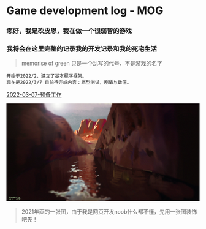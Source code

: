 # Game development log - MOG
### 您好，我是砍皮恩，我在做一个很弱智的游戏
### 我将会在这里完整的记录我的开发记录和我的死宅生活
> memorise of green 只是一个乱写的代号，不是游戏的名字

```
开始于2022/2，建立了基本程序框架。
现在是2022/3/7 目前待完成内容：原型测试，剧情与数值。
```



[2022-03-07-预备工作](./aboutdev_20220307.html)




![image](/assets/images/bg0.png)
> 2021年画的一张图，由于我是网页开发noob什么都不懂，先用一张图装饰吧先！












